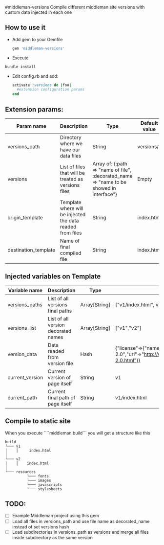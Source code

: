 #middleman-versions
Compile different middleman site versions with custom data injected in each one

## How to use it
* Add gem to your Gemfile

  ```ruby
  gem 'middleman-versions'
  ```
* Execute

 ```ruby
 bundle install
 ```
* Edit config.rb and add:

  ```ruby
  activate :versions do |foo|
    #extension configuration params
  end
  ```
  
## Extension params:
| Param name           | Description                                                | Type                                                                                      | Default value | Mandatory |
|----------------------|------------------------------------------------------------|-------------------------------------------------------------------------------------------|---------------|-----------|
| versions_path        | Directory where we have our data files                     | String                                                                                    | versions/     | Not       |
| versions             | List of files that will be treated as versions files       | Array of:  {:path => "name of file", :decorated_name => "name to be showed in interface"} | Empty         | Yes       |
| origin_template      | Template where will be injected the data readed from files | String                                                                                    | index.html    | Not       |
| destination_template | Name of final compiled file                                | String                                                                                    | index.html    | Not       |

## Injected variables on Template
| Variable name   | Description                         | Type          | Example                                                                                      |
|-----------------|-------------------------------------|---------------|----------------------------------------------------------------------------------------------|
| versions_paths  | List of all versions final paths    | Array[String] | ["v1/index.html", v2/index.html]                                                             |
| versions_list   | List of all version decorated names | Array[String] | ["v1","v2"]                                                                                  |
| version_data    | Data readed from version file       | Hash          | {"license"=>{"name"=>"Apache 2.0","url"=>"http://www.apache.org/licenses/LICENSE-2.0.html"}} |
| current_version | Current version of page itself      | String        | v1                                                                                           |
| current_path    | Current final path of page itself   | String        | v1/index.html                                                                                |
## Compile to static site
When you execute ````middleman build``` you will get a structure like this

```
build
└─── v1
│    │     index.html
│   
└─── v2
|    │    index.html
│   
└─── resources
          └─── fonts
          └─── images
          └─── javascripts
          └─── stylesheets
```

## TODO:
- [ ] Example Middleman project using this gem
- [ ] Load all files in versions_path and use file name as decorated_name instead of set versions hash
- [ ] Load subdirectories in versions_path as versions and merge all files inside subdirectory as the same version
